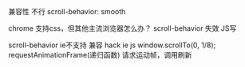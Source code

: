 兼容性 不行
scroll-behavior: smooth

chrome 支持css，但其他主流浏览器怎么办？ scroll-behavior 失效
JS写 

scroll-behavior ie不支持
兼容 hack ie js window.scrollTo(0, 1/8);
requestAnimationFrame(递归函数) 请求运动帧，调用刷新